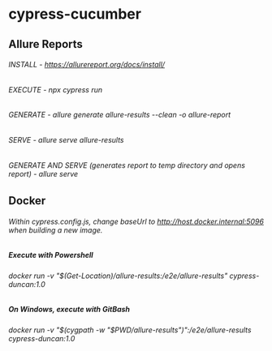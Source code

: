 # cypress-cucumber

## Allure Reports

###### INSTALL - https://allurereport.org/docs/install/

###### EXECUTE - npx cypress run

###### GENERATE - allure generate allure-results --clean -o allure-report

###### SERVE - allure serve allure-results

###### GENERATE AND SERVE (generates report to temp directory and opens report) - allure serve

## Docker

###### Within cypress.config.js, change baseUrl to http://host.docker.internal:5096 when building a new image.

##### Execute with Powershell

###### docker run -v "$(Get-Location)/allure-results:/e2e/allure-results" cypress-duncan:1.0

##### On Windows, execute with GitBash

###### docker run -v "$(cygpath -w "$PWD/allure-results")":/e2e/allure-results cypress-duncan:1.0
